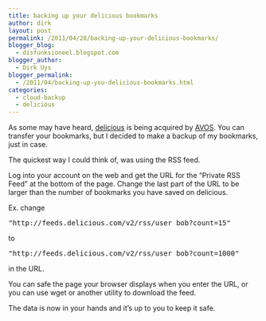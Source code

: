 ```yaml
---
title: backing up your delicious bookmarks
author: dirk
layout: post
permalink: /2011/04/28/backing-up-your-delicious-bookmarks/
blogger_blog:
  - disfunksioneel.blogspot.com
blogger_author:
  - Dirk Uys
blogger_permalink:
  - /2011/04/backing-up-you-delicious-bookmarks.html
categories:
  - cloud-backup
  - delicious
---
```

As some may have heard, [delicious][1] is being acquired by [AVOS][2]. You can transfer your bookmarks, but I decided to make a backup of my bookmarks, just in case.

The quickest way I could think of, was using the RSS feed.

Log into your account on the web and get the URL for the &#8220;Private RSS Feed&#8221; at the bottom of the page. Change the last part of the URL to be larger than the number of bookmarks you have saved on delicious.

Ex. change 
<pre>"http://feeds.delicious.com/v2/rss/user_bob?count=<span>15</span>"</pre>

to 
<pre>"http://feeds.delicious.com/v2/rss/user_bob?count=<span>1000</span>"</pre>

in the URL.

You can safe the page your browser displays when you enter the URL, or you can use wget or another utility to download the feed. 

The data is now in your hands and it&#8217;s up to you to keep it safe.

 [1]: http://www.delicious.com/
 [2]: http://www.avos.com/